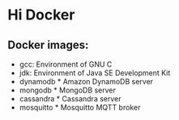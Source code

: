 # Hi Docker

## Docker images:
  * gcc: Environment of GNU C
  * jdk: Environment of Java SE Development Kit
  * dynamodb * Amazon DynamoDB server
  * mongodb * MongoDB server
  * cassandra * Cassandra server
  * mosquitto * Mosquitto MQTT broker
